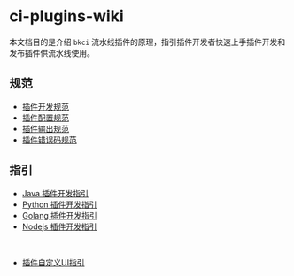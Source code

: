 # ci-plugins-wiki

本文档目的是介绍 `bkci` 流水线插件的原理，指引插件开发者快速上手插件开发和发布插件供流水线使用。


## 规范

- [插件开发规范](./specification/plugin_dev.md)
- [插件配置规范](./specification/plugin_config.md)
- [插件输出规范](./specification/plugin_output.md)
- [插件错误码规范](./specification/plugin_output_error.md)

## 指引

- [Java 插件开发指引](./guide/guide_java.md)
- [Python 插件开发指引](./guide/guide_python.md)
- [Golang 插件开发指引](./guide/guide_golang.md)
- [Nodejs 插件开发指引](./guide/guide_nodejs.md)

<br/>

- [插件自定义UI指引](./specification/plugin_custom_ui.md)
